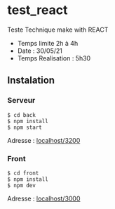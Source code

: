 # test_react

Teste Technique make with REACT

- Temps limite 2h à 4h
- Date : 30/05/21
- Temps Realisation : 5h30

## Instalation

### Serveur

```
$ cd back
$ npm install
$ npm start

```

Adresse : [localhost/3200](http://localhost:3200/)

### Front

```
$ cd front
$ npm install
$ npm dev

```

Adresse : [localhost/3000](http://localhost:3000/)
